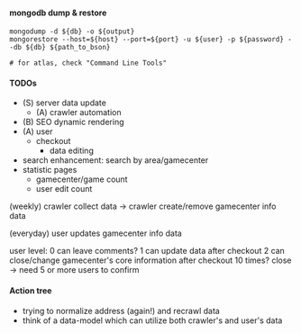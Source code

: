 #### mongodb dump & restore

```
mongodump -d ${db} -o ${output}
mongorestore --host=${host} --port=${port} -u ${user} -p ${password} --db ${db} ${path_to_bson}

# for atlas, check "Command Line Tools"
```

#### TODOs

* (S) server data update
  * (A) crawler automation
* (B) SEO dynamic rendering
* (A) user
  * checkout
    * data editing
* search enhancement: search by area/gamecenter
* statistic pages
  * gamecenter/game count
  * user edit count

(weekly)
crawler collect data -> crawler create/remove gamecenter info data

(everyday)
user updates gamecenter info data

user level:
0 can leave comments?
1 can update data after checkout
2 can close/change gamecenter's core information after checkout 10 times?
  close -> need 5 or more users to confirm

#### Action tree
* trying to normalize address (again!) and recrawl data
* think of a data-model which can utilize both crawler's and user's data